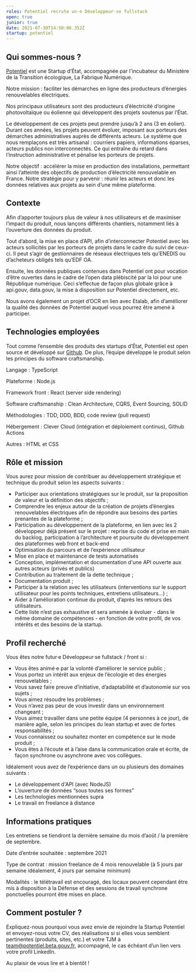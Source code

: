 ```yaml
---
roles: Potentiel recrute un·e Développeur·se fullstack
open: true
junior: true
date: 2021-07-30T14:50:06.352Z
startup: potentiel
---
```

## Qui sommes-nous ?

[Potentiel](https://potentiel.beta.gouv.fr/) est une Startup d’État, accompagnée par l'incubateur du Ministère de la Transition écologique, La Fabrique Numérique.

Notre mission : faciliter les démarches en ligne des producteurs d’énergies renouvelables électriques. 

Nos principaux utilisateurs sont des producteurs d’électricité d’origine photovoltaïque ou éolienne qui développent des projets soutenus par l’État. 

Le développement de ces projets peut prendre jusqu’à 2 ans (3 en éolien). Durant ces années, les projets peuvent évoluer, imposant aux porteurs des démarches administratives auprès de différents acteurs. Le système que nous remplaçons est très artisanal : courriers papiers, informations éparses, acteurs publics non interconnectés. Ce qui entraîne du retard dans l’instruction administrative et pénalise les porteurs de projets.

Notre objectif : accélérer la mise en production des installations, permettant ainsi l’atteinte des objectifs de production d’électricité renouvelable en France. Notre stratégie pour y parvenir : réunir les acteurs et donc les données relatives aux projets au sein d’une même plateforme.

## Contexte 

Afin d’apporter toujours plus de valeur à nos utilisateurs et de maximiser l’impact du produit, nous lançons différents chantiers, notamment liés à l’ouverture des données du produit.

Tout d’abord, la mise en place d’API, afin d’interconnecter Potentiel avec les acteurs sollicités par les porteurs de projets dans le cadre du suivi de ceux-ci. Il peut s’agir de gestionnaires de réseaux électriques tels qu’ENEDIS ou d’acheteurs obligés tels qu’EDF OA.

Ensuite, les données publiques contenues dans Potentiel ont pour vocation d’être ouvertes dans le cadre de l’open data plébiscité par la loi pour une République numérique. Ceci s’effectue de façon plus globale grâce à api.gouv, data.gouv, la mise à disposition sur Potentiel directement, etc.

Nous avons également un projet d’OCR en lien avec Etalab, afin d’améliorer la qualité des données de Potentiel auquel vous pourrez être amené à participer.

## Technologies employées

Tout comme l’ensemble des produits des startups d’État, Potentiel est open source et développé sur [Github](https://github.com/MTES-MCT/potentiel). De plus, l’équipe développe le produit selon les principes du software craftsmanship.

Langage : TypeScript

Plateforme : Node.js

Framework front : React (server side rendering)

Software craftsmanship : Clean Architecture, CQRS, Event Sourcing, SOLID

Méthodologies : TDD, DDD, BDD, code review (pull request)

Hébergement : Clever Cloud (intégration et déploiement continus), Github Actions

Autres : HTML et CSS

## Rôle et mission

Vous aurez pour mission de contribuer au développement stratégique et technique du produit selon les aspects suivants :

* Participer aux orientations stratégiques sur le produit, sur la proposition de valeur et la définition des objectifs ;
* Comprendre les enjeux autour de la création de projets d’énergies renouvelables électriques afin de répondre aux besoins des parties prenantes de la plateforme ;
* Participation au développement de la plateforme, en lien avec les 2 développeur déjà présent sur le projet : reprise du code et prise en main du backlog, participation à l’architecture et poursuite du développement des plateformes web front et back-end
* Optimisation du parcours et de l’expérience utilisateur
* Mise en place et maintenance de tests automatisés
* Conception, implémentation et documentation d'une API ouverte aux autres acteurs (privés et publics)
* Contribution au traitement de la dette technique ;
* Documentation produit ;
* Participer à la relation avec les utilisateurs (interventions sur le support utilisateur pour les points techniques, entretiens utilisateurs…) ;
* Aider à l’amélioration continue du produit, d’après les retours des utilisateurs.
* Cette liste n’est pas exhaustive et sera amenée à évoluer - dans le même domaine de compétences - en fonction de votre profil, de vos intérêts et des besoins de la startup.

## Profil recherché

Vous êtes notre futur·e Développeur·se fullstack / front si :

* Vous êtes animé·e par la volonté d’améliorer le service public ;
* Vous portez un intérêt aux enjeux de l’écologie et des énergies renouvelables ;
* Vous savez faire preuve d’initiative, d’adaptabilité et d’autonomie sur vos sujets ;
* Vous aimez résoudre les problèmes ;
* Vous n’avez pas peur de vous investir dans un environnement changeant ;
* Vous aimez travailler dans une petite équipe (4 personnes à ce jour), de manière agile, selon les principes du lean startup et avec de fortes responsabilités ;
* Vous connaissez ou souhaitez monter en compétence sur le mode produit ;
* Vous êtes à l’écoute et à l’aise dans la communication orale et écrite, de façon synchrone ou asynchrone avec vos collègues.

Idéalement vous avez de l’expérience dans un ou plusieurs des domaines suivants :

* Le développement d'API (avec NodeJS)
* L’ouverture de données “sous toutes ses formes”
* Les technologies mentionnées supra
* Le travail en freelance à distance

## Informations pratiques

Les entretiens se tiendront la dernière semaine du mois d’août / la première de septembre.

Date d’entrée souhaitée : septembre 2021

Type de contrat : mission freelance de 4 mois renouvelable (à 5 jours par semaine idéalement, 4 jours par semaine minimum)

Modalités : le télétravail est encouragé, des locaux peuvent cependant être mis à disposition à la Défense et des sessions de travail synchrone ponctuelles pourront être mises en place.

## Comment postuler ?

Expliquez-nous pourquoi vous avez envie de rejoindre la Startup Potentiel et envoyez-nous votre CV, des réalisations si si elles vous semblent pertinentes (produits, sites, etc.) et votre TJM à [team@potentiel.beta.gouv.fr](mailto:team@potentiel.beta.gouv.fr), accompagné, le cas échéant d’un lien vers votre profil LinkedIn.

Au plaisir de vous lire et à bientôt !